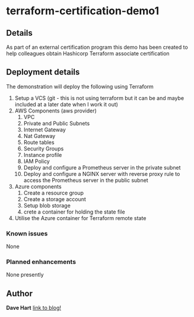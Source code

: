 # terraform-certification-demo1

## Details
As part of an external certification program this demo has been created to help colleagues obtain Hashicorp Terraform associate certification

## Deployment details
The demonstration will deploy the following using Terraform

1. Setup a VCS (git - this is not using terraform but it can be and maybe included at a later date when I work it out)
2. AWS Components (aws provider)
    1. VPC
	2. Private and Public Subnets
	3. Internet Gateway
	4. Nat Gateway
	5. Route tables
    6. Security Groups
    7. Instance profile
    8. IAM Policy
    9. Deploy and configure a Prometheus server in the private subnet
    10. Deploy and configure a NGINX server with reverse proxy rule to access the Prometheus server in the public subnet
3. Azure components
    1. Create a resource group
    2. Create a storage account
    3. Setup blob storage
	4. crete a container for holding the state file
4. Utilise the Azure container for Terraform remote state

### Known issues
None

### Planned enhancements
None presently

## Author
**Dave Hart**
[link to blog!](https://davehart.co.uk)